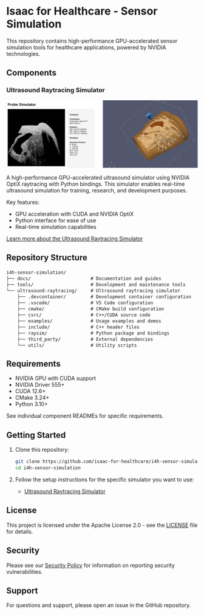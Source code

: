 # Isaac for Healthcare - Sensor Simulation

This repository contains high-performance GPU-accelerated sensor simulation tools for healthcare applications, powered by NVIDIA technologies.

## Components

### Ultrasound Raytracing Simulator

![image](./docs/ultrasound-raytracing.png)


A high-performance GPU-accelerated ultrasound simulator using NVIDIA OptiX raytracing with Python bindings. This simulator enables real-time ultrasound simulation for training, research, and development purposes.

Key features:
- GPU acceleration with CUDA and NVIDIA OptiX
- Python interface for ease of use
- Real-time simulation capabilities

[Learn more about the Ultrasound Raytracing Simulator](./ultrasound-raytracing/README.md)

## Repository Structure

```
i4h-sensor-simulation/
├── docs/                      # Documentation and guides
├── tools/                     # Development and maintenance tools
└── ultrasound-raytracing/     # Ultrasound raytracing simulator
    ├── .devcontainer/         # Development container configuration
    ├── .vscode/               # VS Code configuration
    ├── cmake/                 # CMake build configuration
    ├── csrc/                  # C++/CUDA source code
    ├── examples/              # Usage examples and demos
    ├── include/               # C++ header files
    ├── raysim/                # Python package and bindings
    ├── third_party/           # External dependencies
    └── utils/                 # Utility scripts
```

## Requirements

- NVIDIA GPU with CUDA support
- NVIDIA Driver 555+
- CUDA 12.6+
- CMake 3.24+
- Python 3.10+

See individual component READMEs for specific requirements.

## Getting Started

1. Clone this repository:
   ```bash
   git clone https://github.com/isaac-for-healthcare/i4h-sensor-simulation.git
   cd i4h-sensor-simulation
   ```

2. Follow the setup instructions for the specific simulator you want to use:
   - [Ultrasound Raytracing Simulator](./ultrasound-raytracing/README.md)


## License

This project is licensed under the Apache License 2.0 - see the [LICENSE](./LICENSE) file for details.

## Security

Please see our [Security Policy](./SECURITY.md) for information on reporting security vulnerabilities.

## Support

For questions and support, please open an issue in the GitHub repository.
